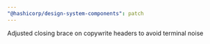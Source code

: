 ```yaml
---
"@hashicorp/design-system-components": patch
---
```


Adjusted closing brace on copywrite headers to avoid terminal noise
